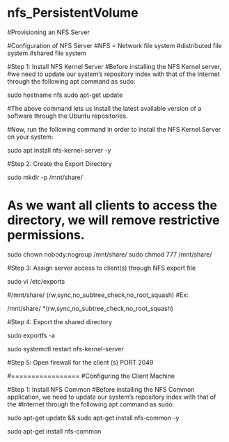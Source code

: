 # nfs_PersistentVolume
#Provisioning an NFS Server


#Configuration of NFS Server
  #NFS = Network file system 
        #distributed file system 
        #shared file system 

#Step 1: Install NFS Kernel Server
#Before installing the NFS Kernel server, 
  #we need to update our system’s repository index with that of the Internet through the following apt command as sudo:


 sudo hostname nfs 
 sudo apt-get update

#The above command lets us install the latest available version of a software through the Ubuntu repositories.

#Now, run the following command in order to install the NFS Kernel Server on your system:

sudo apt install nfs-kernel-server -y


#Step 2: Create the Export Directory

sudo mkdir -p /mnt/share/

# As we want all clients to access the directory, we will remove restrictive permissions.

sudo chown nobody:nogroup /mnt/share/
sudo chmod 777 /mnt/share/

#Step 3: Assign server access to client(s) through NFS export file

sudo vi /etc/exports


#/mnt/share/ <clientIP or Clients CIDR>(rw,sync,no_subtree_check,no_root_squash)
 #Ex:
 
/mnt/share/ *(rw,sync,no_subtree_check,no_root_squash)

#Step 4: Export the shared directory

sudo exportfs -a

sudo systemctl restart nfs-kernel-server

#Step 5: Open firewall for the client (s) PORT 2049

#=================
#Configuring the Client Machine

#Step 1: Install NFS Common
#Before installing the NFS Common application, we need to update our system’s repository index with that of the #Internet through the following apt command as sudo:

sudo apt-get update && sudo apt-get install nfs-common -y

sudo apt-get install nfs-common

 

